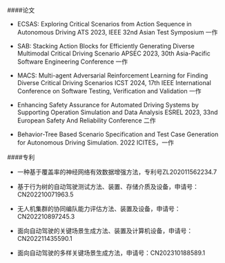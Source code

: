 ####论文

- ECSAS: Exploring Critical Scenarios from Action Sequence in Autonomous Driving ATS 2023, IEEE 32nd Asian Test Symposium 一作  

- SAB: Stacking Action Blocks for Efficiently Generating Diverse Multimodal Critical Driving Scenario APSEC 2023, 30th Asia-Pacific Software Engineering Conference 一作

- MACS: Multi-agent Adversarial Reinforcement Learning for Finding Diverse Critical Driving Scenarios ICST 2024, 17th IEEE International Conference on Software Testing, Verification and Validation 一作 

- Enhancing Safety Assurance for Automated Driving Systems by Supporting Operation Simulation and Data Analysis ESREL 2023, 33nd European Safety And Reliability Conference 二作

- Behavior-Tree Based Scenario Specification and Test Case Generation for Autonomous Driving Simulation. 2022 ICITES，一作

####专利

- 一种基于覆盖率的神经网络有效数据增强方法，专利号ZL202011562234.7

- 基于行为树的自动驾驶测试方法、装置、存储介质及设备，申请号：CN202210071963.5
    
- 无人机集群的协同编队能力评估方法、装置及设备，申请号：CN202210897245.3
  
- 面向自动驾驶的关键场景生成方法、装置及计算机设备，申请号：CN202211435590.1
  
- 面向自动驾驶的多样关键场景生成方法，申请号：CN202310188589.1   
